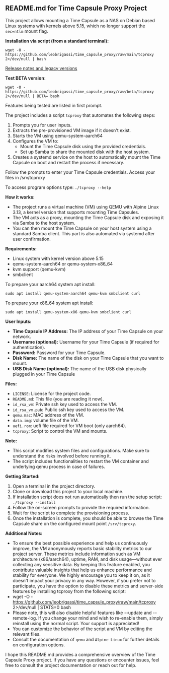 ## README.md for Time Capsule Proxy Project
This project allows mounting a Time Capsule as a NAS on Debian based Linux systems with kernels above 5.15, which no longer support the `sec=ntlm` mount flag.

**Installation via script (from a standard terminal):**
```
wget -O - https://github.com/leobrigassi/time_capsule_proxy/raw/main/tcproxy 2>/dev/null | bash
```
[Release notes and legacy versions](https://github.com/leobrigassi/time-capsule-proxy/releases)


**Test BETA version:**
```
wget -O - https://github.com/leobrigassi/time_capsule_proxy/raw/beta/tcproxy 2>/dev/null | BETA= bash
```
Features being tested are listed in first prompt.




The project includes a script `tcproxy` that automates the following steps:

1. Prompts you for user inputs.
2. Extracts the pre-provisioned VM image if it doesn't exist.
3. Starts the VM using qemu-system-aarch64
4. Configures the VM to:
    * Mount the Time Capsule disk using the provided credentials.
    * Set up Samba to share the mounted disk with the host system.
5. Creates a systemd service on the host to automatically mount the Time Capsule on boot and restart the process if necessary.

Follow the prompts to enter your Time Capsule credentials.
Access your files in /srv/tcproxy

To access program options type: `./tcproxy --help`

**How it works:**

* The project runs a virtual machine (VM) using QEMU with Alpine Linux 3.13, a kernel version that supports mounting Time Capsules.
* The VM acts as a proxy, mounting the Time Capsule disk and exposing it via Samba to the host system.
* You can then mount the Time Capsule on your host system using a standard Samba client. This part is also automated via systemd after user confirmation.

**Requirements:**

* Linux system with kernel version above 5.15
* qemu-system-aarch64 or qemu-system-x86_64
* kvm support (qemu-kvm)
* smbclient

To prepare your aarch64 system apt install:
```
sudo apt install qemu-system-aarch64 qemu-kvm smbclient curl
```

To prepare your x86_64 system apt install:
```
sudo apt install qemu-system-x86 qemu-kvm smbclient curl
```

**User Inputs:**

* **Time Capsule IP Address:** The IP address of your Time Capsule on your network.
* **Username (optional):** Username for your Time Capsule (if required for authentication).
* **Password:** Password for your Time Capsule.
* **Disk Name:** The name of the disk on your Time Capsule that you want to mount.
* **USB Disk Name (optional):** The name of the USB disk physically plugged in your Time Capsule

**Files:**

* `LICENSE`: License for the project code.
* `README.md`: This file (you are reading it now).
* `id_rsa_vm`: Private ssh key used to access the VM.
* `id_rsa_vm.pub`: Public ssh key used to access the VM.
* `qemu.mac`: MAC address of the VM.
* `data.img`: volume file of the VM.
* `uefi.rom`: uefi file required for VM boot (only aarch64).
* `tcproxy`: Script to control the VM and mounts.

**Note:**

* This script modifies system files and configurations. Make sure to understand the risks involved before running it.
* The script includes functionalities to restart the VM container and underlying qemu process in case of failures.

**Getting Started:**

1. Open a terminal in the project directory.
2. Clone or download this project to your local machine.
3. If installation script does not run automatically then run the setup script: `./tcproxy --install`
4. Follow the on-screen prompts to provide the required information.
5. Wait for the script to complete the provisioning process.
6. Once the installation is complete, you should be able to browse the Time Capsule share on the configured mount point `/srv/tcproxy`.

**Additional Notes:**

* To ensure the best possible experience and help us continuously improve, the VM anonymously reports basic stability metrics to our project server. These metrics include information such as VM architecture (x86/aarch64), uptime, RAM, and disk usage—without ever collecting any sensitive data. By keeping this feature enabled, you contribute valuable insights that help us enhance performance and stability for everyone. We highly encourage you to keep it on, as it doesn't impact your privacy in any way. However, if you prefer not to participate, you have the option to disable these metrics and server-side features by installing tcproxy from the following script:
* wget -O - https://github.com/leobrigassi/time_capsule_proxy/raw/main/tcproxy 2>/dev/null | STATS=0 bash
* Please note, this will also disable helpful features like --update and --remote-log. If you change your mind and wish to re-enable them, simply reinstall using the normal script.
Your support is appreciated!
* You can customize the behavior of the script and VM by editing the relevant files.
* Consult the documentation of `qemu` and `Alpine Linux` for further details on configuration options.

I hope this README.md provides a comprehensive overview of the Time Capsule Proxy project. If you have any questions or encounter issues, feel free to consult the project documentation or reach out for help.
